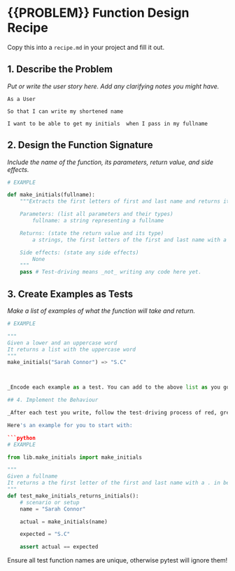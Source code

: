 # {{PROBLEM}} Function Design Recipe

Copy this into a `recipe.md` in your project and fill it out.

## 1. Describe the Problem

_Put or write the user story here. Add any clarifying notes you might have._

``
As a User 
``

``
So that I can write my shortened name
``

``
I want to be able to get my initials 
when I pass in my fullname
``

## 2. Design the Function Signature

_Include the name of the function, its parameters, return value, and side effects._

```python
# EXAMPLE

def make_initials(fullname):
    """Extracts the first letters of first and last name and returns it with a . in between

    Parameters: (list all parameters and their types)
        fullname: a string representing a fullname

    Returns: (state the return value and its type)
        a strings, the first letters of the first and last name with a . in between

    Side effects: (state any side effects)
        None
    """
    pass # Test-driving means _not_ writing any code here yet.
```

## 3. Create Examples as Tests

_Make a list of examples of what the function will take and return._

```python
# EXAMPLE

"""
Given a lower and an uppercase word
It returns a list with the uppercase word
"""
make_initials("Sarah Connor") => "S.C"



_Encode each example as a test. You can add to the above list as you go._

## 4. Implement the Behaviour

_After each test you write, follow the test-driving process of red, green, refactor to implement the behaviour._

Here's an example for you to start with:

```python
# EXAMPLE

from lib.make_initials import make_initials

"""
Given a fullname
It returns a the first letter of the first and last name with a . in between
"""
def test_make_initials_returns_initials():
    # scenario or setup
    name = "Sarah Connor"

    actual = make_initials(name)

    expected = "S.C"

    assert actual == expected
```

Ensure all test function names are unique, otherwise pytest will ignore them!
